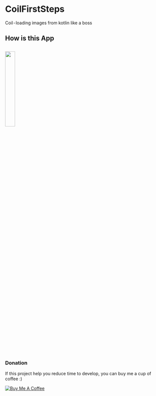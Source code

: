 # CoilFirstSteps

Coil - loading images from kotlin like a boss

## How is this App
<img src="http://www.projectconnect.com.br/github_imagens/Screenshot_20200118-211559.png" width="25%"></img>
-------------

### Donation
If this project help you reduce time to develop, you can buy me a cup of coffee :) 

<a href="https://www.buymeacoffee.com/gilsonjuniorpro" target="_blank">
    <img src="https://bmc-cdn.nyc3.digitaloceanspaces.com/BMC-button-images/custom_images/orange_img.png" alt="Buy Me A Coffee" style="height: auto !important;width: auto !important;" >
</a>
